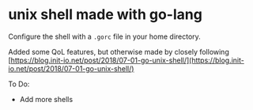 # unix shell made with go-lang 

Configure the shell with a `.gorc` file in your home directory.

Added some QoL features, but otherwise made by closely following [https://blog.init-io.net/post/2018/07-01-go-unix-shell/](https://blog.init-io.net/post/2018/07-01-go-unix-shell/)

To Do:
- Add more shells
